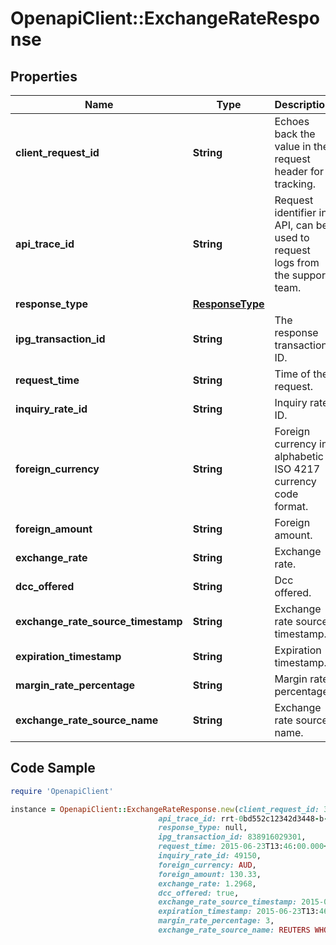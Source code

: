# OpenapiClient::ExchangeRateResponse

## Properties

Name | Type | Description | Notes
------------ | ------------- | ------------- | -------------
**client_request_id** | **String** | Echoes back the value in the request header for tracking. | [optional] 
**api_trace_id** | **String** | Request identifier in API, can be used to request logs from the support team. | [optional] 
**response_type** | [**ResponseType**](ResponseType.md) |  | [optional] 
**ipg_transaction_id** | **String** | The response transaction ID. | [optional] 
**request_time** | **String** | Time of the request. | [optional] 
**inquiry_rate_id** | **String** | Inquiry rate ID. | [optional] 
**foreign_currency** | **String** | Foreign currency in alphabetic ISO 4217 currency code format. | [optional] 
**foreign_amount** | **String** | Foreign amount. | [optional] 
**exchange_rate** | **String** | Exchange rate. | [optional] 
**dcc_offered** | **String** | Dcc offered. | [optional] 
**exchange_rate_source_timestamp** | **String** | Exchange rate source timestamp. | [optional] 
**expiration_timestamp** | **String** | Expiration timestamp. | [optional] 
**margin_rate_percentage** | **String** | Margin rate percentage. | [optional] 
**exchange_rate_source_name** | **String** | Exchange rate source name. | [optional] 

## Code Sample

```ruby
require 'OpenapiClient'

instance = OpenapiClient::ExchangeRateResponse.new(client_request_id: 30dd879c-ee2f-11db-8314-0800200c9a66,
                                 api_trace_id: rrt-0bd552c12342d3448-b-ea-1142-12938318-7,
                                 response_type: null,
                                 ipg_transaction_id: 838916029301,
                                 request_time: 2015-06-23T13:46:00.000+02:00,
                                 inquiry_rate_id: 49150,
                                 foreign_currency: AUD,
                                 foreign_amount: 130.33,
                                 exchange_rate: 1.2968,
                                 dcc_offered: true,
                                 exchange_rate_source_timestamp: 2015-06-23T13:46:00.000+02:00,
                                 expiration_timestamp: 2015-06-23T13:46:00.000+02:00,
                                 margin_rate_percentage: 3,
                                 exchange_rate_source_name: REUTERS WHOLESALE INTERBANK)
```


